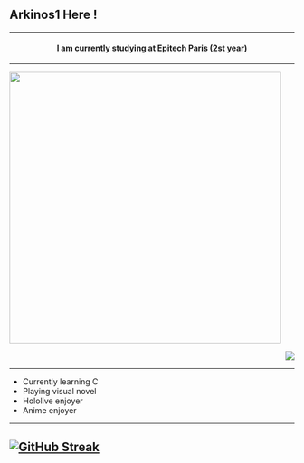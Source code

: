 ## Arkinos1 Here !

---
<div align="center">

#### I am currently studying at Epitech Paris (2st year)

---
<p align = "left">
  <img src = "https://github-readme-stats.vercel.app/api/top-langs/?username=Arkinos1&theme=react&layout=compact" width="480">
</p>

<p align = "right">
  <img src = "https://github-readme-stats.vercel.app/api?username=Arkinos1&show_icons=true&theme=react&layout=compact">
</p>

</div>


---

- Currently learning C
- Playing visual novel
- Hololive enjoyer
- Anime enjoyer

---
[![GitHub Streak](http://github-readme-streak-stats.herokuapp.com?user=Arkinos1&theme=react&date_format=M%20j%5B%2C%20Y%5D)](https://git.io/streak-stats)
---

<!--
**Arkinos1/Arkinos1** is a ✨ _special_ ✨ repository because its `README.md` (this file) appears on your GitHub profile.

Here are some ideas to get you started:

- 🔭 I’m currently working on ...
- 🌱 I’m currently learning ...
- 👯 I’m looking to collaborate on ...
- 🤔 I’m looking for help with ...
- 💬 Ask me about ...
- 📫 How to reach me: ...
- 😄 Pronouns: ...
- ⚡ Fun fact: ...
-->
